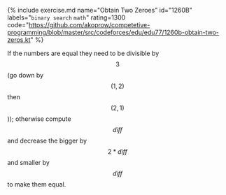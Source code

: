 {% include exercise.md name="Obtain Two Zeroes" id="1260B" labels="`binary search` `math`" rating=1300
   code="https://github.com/akoprow/competetive-programming/blob/master/src/codeforces/edu/edu77/1260b-obtain-two-zeros.kt" %}

If the numbers are equal they need to be divisible by $$3$$ (go down by $$(1, 2)$$ then $$(2, 1)$$)); otherwise compute $$diff$$ and decrease the bigger by $$2*diff$$ and smaller by $$diff$$ to make them equal.
